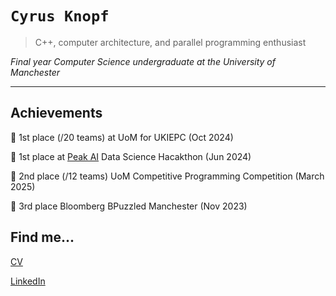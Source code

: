 # `Cyrus Knopf`
>C++, computer architecture, and parallel programming enthusiast

*Final year Computer Science undergraduate at the University of Manchester*

---

Achievements
---
🥇 1st place (/20 teams) at UoM for UKIEPC (Oct 2024)

🥇 1st place at [Peak AI](https://peak.ai) Data Science Hacakthon (Jun 2024)

🥈 2nd place (/12 teams) UoM Competitive Programming Competition (March 2025)

🥉 3rd place Bloomberg BPuzzled Manchester (Nov 2023)

Find me...
---
[CV](https://cyrusknopf.com/cv) 

[LinkedIn](https://linkedin.com/in/cyrusknopf)
